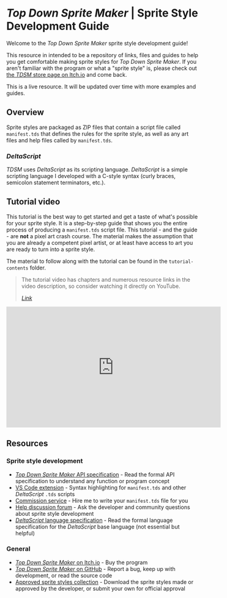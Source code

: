 # *Top Down Sprite Maker* | Sprite Style Development Guide

Welcome to the *Top Down Sprite Maker* sprite style development guide!

This resource in intended to be a repository of links, files and guides to help you get comfortable making sprite styles for *Top Down Sprite Maker*. If you aren't familiar with the program or what a "sprite style" is, please check out [the *TDSM* store page on Itch.io](https://flinkerflitzer.itch.io/tdsm) and come back.

This is a live resource. It will be updated over time with more examples and guides.

## Overview

Sprite styles are packaged as ZIP files that contain a script file called `manifest.tds` that defines the rules for the sprite style, as well as any art files and help files called by `manifest.tds`.

### *DeltaScript*

*TDSM* uses *DeltaScript* as its scripting language. *DeltaScript* is a simple scripting language I developed with a C-style syntax (curly braces, semicolon statement terminators, etc.).

## Tutorial video

This tutorial is the best way to get started and get a taste of what's possible for your sprite style. It is a step-by-step guide that shows you the entire process of producing a `manifest.tds` script file. This tutorial - and the guide - are **not** a pixel art crash course. The material makes the assumption that you are already a competent pixel artist, or at least have access to art you are ready to turn into a sprite style.

The material to follow along with the tutorial can be found in the `tutorial-contents` folder.

> The tutorial video has chapters and numerous resource links in the video description, so consider watching it directly on YouTube.
> 
> [*Link*](https://youtu.be/jqZTsHniSUE)

<iframe width="560" height="315" src="https://www.youtube.com/embed/jqZTsHniSUE?si=zwMEdJkHnFCQxBp3" title="YouTube video player" frameborder="0" allow="accelerometer; autoplay; clipboard-write; encrypted-media; gyroscope; picture-in-picture; web-share" referrerpolicy="strict-origin-when-cross-origin" allowfullscreen></iframe>

## Resources

### Sprite style development

* [*Top Down Sprite Maker* API specification](https://github.com/jbunke/tdsm-api/blob/master/spec/README.md) - Read the formal API specification to understand any function or program concept
* [VS Code extension](https://marketplace.visualstudio.com/items?itemName=jordanbunke.deltascript-for-tdsm) - Syntax highlighting for `manifest.tds` and other *DeltaScript* `.tds` scripts
* [Commission service](https://ko-fi.com/c/3a69d261dd) - Hire me to write your `manifest.tds` file for you
* [Help discussion forum](https://itch.io/t/5291152/sprite-style-development-help) - Ask the developer and community questions about sprite style development
* [*DeltaScript* language specification](https://github.com/jbunke/deltascript/blob/master/docs/lang-spec.md) - Read the formal language specification for the *DeltaScript* base language (not essential but helpful)

### General

* [*Top Down Sprite Maker* on Itch.io](https://flinkerflitzer.itch.io/tdsm) - Buy the program
* [*Top Down Sprite Maker* on GitHub](https://github.com/jbunke/tdsm) - Report a bug, keep up with development, or read the source code
* [Approved sprite styles collection](https://itch.io/c/5834066/top-down-sprite-maker-approved-sprite-styles) - Download the sprite styles made or approved by the developer, or submit your own for official approval

